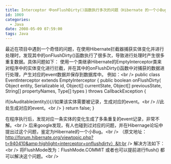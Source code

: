 ```yaml
---
title: Interceptor 中onFlushDirty()函数执行多次的问题（Hibernate 的一个小Bug）
id: 1069
categories:
  - Java
date: 2008-05-09 07:59:00
tags: Java
---
```


最近在项目中遇到一个奇怪的问题，在使用Hibernate拦截器捕获实体变化并进行处理时，发现其中的onFlushDirty()函数执行了很多次，导致进行处理时产生很多重复数据。具体问题如下：
使用一个类继承Hibernate的EmptyInterceptor类来对程序中的实体变化进行拦截，并在其中的onFlushDirty()函数中对捕获的数据进行处理，产生对应的event数据并保存到数据库中。 例如：&lt;br /&gt;
public class EventInterceptor extends EmptyInterceptor {
public boolean onFlushDirty(
Object entity,
Serializable id,
Object[] currentState,
Object[] previousState,
String[] propertyNames,
Type[] types ) throws CallbackException {

if(isAuditable(entity)){//如果该实体需要被记录，生成对应的event。&lt;br /&gt;
//此处生成对应的event。&lt;br /&gt;
}
return false;
}

在程序执行后，发现对应一条实体的变化生成了多条重复的event记录，非常不解。&lt;br /&gt;
后来google发现，有人也碰到过对应的问题，并在Hibernage论坛中提出过这个问题，鉴定为Hibernate的一个小Bug。&lt;br /&gt;
（原文地址：http://forum.hibernate.org/viewtopic.php?t=940410&amp;highlight=interceptor+onflushdirty）&lt;br /&gt;
解决方法如下：&lt;br /&gt;
将FlushMode改为：FlushMode.COMMIT
或者也可以提前进行flush()
都可以解决这个问题。&lt;br /&gt;